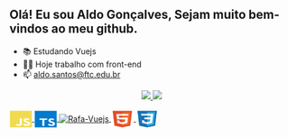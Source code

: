 ## Olá! Eu sou Aldo Gonçalves, Sejam muito bem-vindos ao meu github.
- 📚  Estudando Vuejs
- 👨‍💻 Hoje trabalho com front-end
- 📫 aldo.santos@ftc.edu.br

<div align="center">
  <a href="https://github.com/TheAldo">
  <img height="180em" src="https://github-readme-stats.vercel.app/api?username=TheAldo&show_icons=true&theme=dark&include_all_commits=true&count_private=true"/>
  <img height="180em" src="https://github-readme-stats.vercel.app/api/top-langs/?username=TheAldo&layout=compact&langs_count=7&theme=dark"/>
</div>
  
  
  <div style="display: inline_block"><br>
  <img align="center" alt="Rafa-Js" height="30" width="40" src="https://raw.githubusercontent.com/devicons/devicon/master/icons/javascript/javascript-plain.svg">
  <img align="center" alt="Rafa-Ts" height="30" width="40" src="https://raw.githubusercontent.com/devicons/devicon/master/icons/typescript/typescript-plain.svg">
  <img align="center" alt="Rafa-Vuejs" height="30" width="40" src="https://img.shields.io/badge/Vue.js-35495E?style=for-the-badge&logo=vue.js&logoColor=4FC08D">
  <img align="center" alt="Rafa-HTML" height="30" width="40" src="https://raw.githubusercontent.com/devicons/devicon/master/icons/html5/html5-original.svg">
  <img align="center" alt="Rafa-CSS" height="30" width="40" src="https://raw.githubusercontent.com/devicons/devicon/master/icons/css3/css3-original.svg">
  
</div>
  
<!---
TheAldo/TheAldo is a ✨ special ✨ repository because its `README.md` (this file) appears on your GitHub profile.
You can click the Preview link to take a look at your changes.
--->
